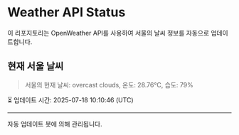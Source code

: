 
# Weather API Status

이 리포지토리는 OpenWeather API를 사용하여 서울의 날씨 정보를 자동으로 업데이트합니다.

## 현재 서울 날씨
> 서울의 현재 날씨: overcast clouds, 온도: 28.76°C, 습도: 79%

⏳ 업데이트 시간: 2025-07-18 10:10:46 (UTC)

---
자동 업데이트 봇에 의해 관리됩니다.
